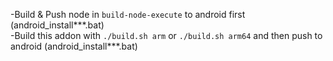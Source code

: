 -Build & Push node in `build-node-execute` to android first (android_install***.bat)   
-Build this addon with `./build.sh arm` or `./build.sh arm64` and then push to android (android_install***.bat)   